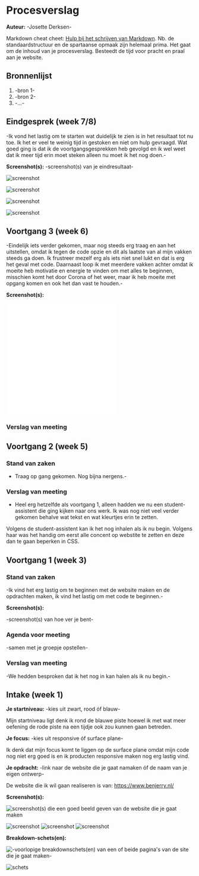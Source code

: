 # Procesverslag
**Auteur:** -Josette Derksen-

Markdown cheat cheet: [Hulp bij het schrijven van Markdown](https://github.com/adam-p/markdown-here/wiki/Markdown-Cheatsheet). Nb. de standaardstructuur en de spartaanse opmaak zijn helemaal prima. Het gaat om de inhoud van je procesverslag. Besteedt de tijd voor pracht en praal aan je website.



## Bronnenlijst
1. -bron 1-
2. -bron 2-
3. -...-



## Eindgesprek (week 7/8)

-Ik vond het lastig om te starten wat duidelijk te zien is in het resultaat tot nu toe. Ik het er veel te weinig tijd in gestoken en niet om hulp gevraagd. Wat goed ging is dat ik de voortgangsgesprekken heb gevolgd en ik wel weet dat ik meer tijd erin moet steken alleen nu moet ik het nog doen.-

**Screenshot(s):**
-screenshot(s) van je eindresultaat-

![screenshot](images/screenshots/eindgesprek1.png)

![screenshot](images/screenshots/eindgesprek2.png)

![screenshot](images/screenshots/eindgesprek3.png)

![screenshot](images/screenshots/eindgesprek.png)


## Voortgang 3 (week 6)

-Eindelijk iets verder gekomen, maar nog steeds erg traag en aan het uitstellen, omdat ik tegen de code opzie en dit als laatste van al mijn vakken steeds ga doen. Ik frustreer mezelf erg als iets niet snel lukt en dat is erg het geval met code. Daarnaast loop ik met meerdere vakken achter omdat ik moeite heb motivatie en energie te vinden om met alles te beginnen, misschien komt het door Corona of het weer, maar ik heb moeite met opgang komen en ook het dan vast te houden.-

**Screenshot(s):**

![screenshot](images/screenshots/voortgang3.pgn)
![schreenshot](images/screenshots/voortgang3.1..pgn)

### Verslag van meeting




## Voortgang 2 (week 5)

### Stand van zaken

- Traag op gang gekomen. Nog bijna nergens.-

### Verslag van meeting

- Heel erg hetzelfde als voortgang 1, alleen hadden we nu een student-assistent die ging kijken naar ons werk.
Ik was nog niet veel verder gekomen behalve wat tekst en wat kleurtjes erin te zetten.

Volgens de student-assistent kan ik het nog inhalen als ik nu begin. Volgens haar was het handig om eerst alle concent op webstite te zetten en deze dan te gaan beperken in CSS. 



## Voortgang 1 (week 3)

### Stand van zaken

-Ik vind het erg lastig om te beginnen met de website maken en de opdrachten maken, ik vind het lastig om met code te beginnen.-

**Screenshot(s):**

-screenshot(s) van hoe ver je bent-

### Agenda voor meeting

-samen met je groepje opstellen-

### Verslag van meeting

-We hedden besproken dat ik het nog in kan halen als ik nu begin.-



## Intake (week 1)

**Je startniveau:** -kies uit zwart, rood óf blauw-

Mijn startniveau ligt denk ik rond de blauwe piste hoewel ik met wat meer oefening de rode piste na een tijdje ook zou kunnen gaan betreden.

**Je focus:** -kies uit responsive óf surface plane-

Ik denk dat mijn focus komt te liggen op de surface plane omdat mijn code nog niet erg goed is en ik producten responsive maken nog erg lastig vind. 

**Je opdracht:** -link naar de website die je gaat namaken óf de naam van je eigen ontwerp-

De website die ik wil gaan realiseren is van: https://www.benjerry.nl/

**Screenshot(s):**

![screenshot(s) die een goed beeld geven van de website die je gaat maken](images/dummy-image.svg)

![screenshot](images/Ben&JerrysHome.jpg)
![screenshot](images/Ben&JerrysLaatsteNieuws.jpg)
![screenshot](images/Ben&JerrysKoopNu.jpg)

**Breakdown-schets(en):**

![-voorlopige breakdownschets(en) van een of beide pagina's van de site die je gaat maken-](images/dummy-image.svg)

![schets](images/Breakdownschets1.svg)


